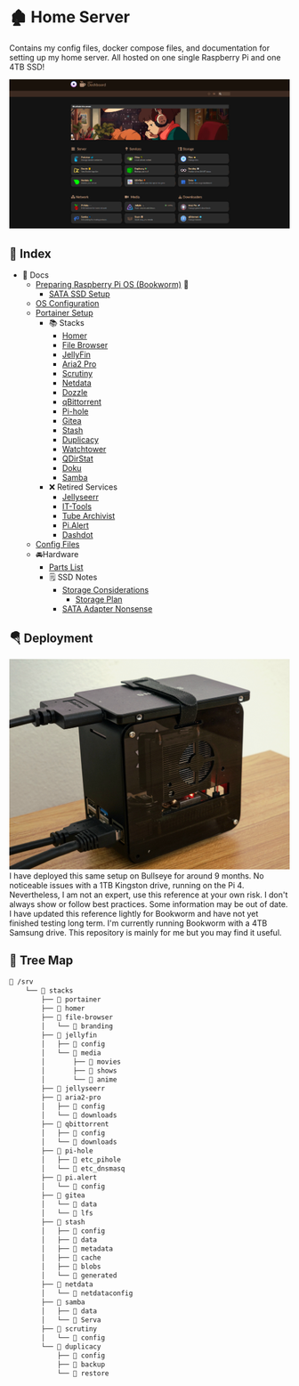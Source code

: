 # **🏚 Home Server**
Contains my config files, docker compose files, and documentation for setting up my home server. All hosted on one single Raspberry Pi and one 4TB SSD!

![preview](docs/assets/homer-preview.png)
## 📃 Index 
<!--ts-->
   * 📔 Docs 
      * [Preparing Raspberry Pi OS (Bookworm)](docs/1_Raspberry%20Pi%20OS%20Image%20Configuration.md) 🐛
        * [SATA SSD Setup](docs/SSD/SATA%20SSD%20Setup.md)
      * [OS Configuration](docs/2_OS%20Configuration.md)
      * [Portainer Setup](docs/3_Portainer%20Setup.md)
        * 📚 Stacks  
          * [Homer](stack/current/homer.yml)
          * [File Browser](stack/current/filebrowser.yml)
          * [JellyFin](stack/current/jellyfin.yml)
          * [Aria2 Pro](stack/current/aria2-pro.yml)
          * [Scrutiny](stack/current/scrutiny.yml)
          * [Netdata](stack/current/netdata.yml) <!-- Needs some work -->
          * [Dozzle](stack/current/dozzle.yml)
          * [qBittorrent](stack/current/qbittorrent.yml)
          * [Pi-hole](stack/current/pi-hole-vanilla.yml)
          * [Gitea](stack/current/gitea.yml)
          * [Stash](stack/current/stash.yml)
          * [Duplicacy](stack/current/duplicacy.yml)
          * [Watchtower](stack/current/watchtower.yml)
          * [QDirStat](stack/current/qdirstat.yml)
          * [Doku](stack/current/doku.yml)
          * [Samba](stack/current/samba.yml) <!-- Needs work -->
        * ❌ Retired Services 
          * [Jellyseerr](stack/retired/jellyseerr.yml) <!-- Want alternative -->
          * [IT-Tools](stack/retired/it-tools.yml) <!-- Don't find myself using it -->
          * [Tube Archivist](stack/retired/tube-archivist.yml) <!-- RAM intensive, Want alternative -->
          * [Pi.Alert](stack/retired/pi.alert.yml) <!-- Want alternative -->
          * [Dashdot](stack/retired/dashdot.yml) <!-- CPU intensive -->
      * [Config Files](root)
      * 🚘Hardware
        * [Parts List](docs/HARDWARE/Parts%20List.md)
        * 🗒 SSD Notes
          * [Storage Considerations](docs/SSD/Storage%20Considerations.md)
              * [Storage Plan](docs/SSD/Storage%20Plan.md)
          * [SATA Adapter Nonsense](docs/SSD/SATA%20Adapter%20Nonsense.md)      
<!--te-->
## 🪂 Deployment
![hardware](/docs/assets/hardware.jpg)
I have deployed this same setup on Bullseye for around 9 months. No noticeable issues with a 1TB Kingston drive, running on the Pi 4. Nevertheless, I am not an expert, use this reference at your own risk. I don't always show or follow best practices. Some information may be out of date. I have updated this reference lightly for Bookworm and have not yet finished testing long term. I'm currently running Bookworm with a 4TB Samsung drive. This repository is mainly for me but you may find it useful.

## 🌴 Tree Map

```text
📁 /srv
    └── 📁 stacks
        ├── 📁 portainer
        ├── 📁 homer
        ├── 📁 file-browser
        │   └── 📁 branding
        ├── 📁 jellyfin
        │   ├── 📁 config
        │   └── 📁 media
        │       ├── 📁 movies
        │       ├── 📁 shows
        │       └── 📁 anime
        ├── 📁 jellyseerr
        ├── 📁 aria2-pro
        │   ├── 📁 config
        │   └── 📁 downloads
        ├── 📁 qbittorrent
        │   ├── 📁 config
        │   └── 📁 downloads
        ├── 📁 pi-hole
        │   ├── 📁 etc_pihole
        │   └── 📁 etc_dnsmasq
        ├── 📁 pi.alert
        │   └── 📁 config
        ├── 📁 gitea
        │   └── 📁 data
        │   └── 📁 lfs
        ├── 📁 stash
        │   ├── 📁 config
        │   ├── 📁 data
        │   ├── 📁 metadata
        │   ├── 📁 cache
        │   ├── 📁 blobs
        │   └── 📁 generated
        ├── 📁 netdata
        │   └── 📁 netdataconfig
        ├── 📁 samba
        │   ├── 📁 data
        │   └── 📁 Serva
        ├── 📁 scrutiny
        │   └── 📁 config
        └── 📁 duplicacy
            ├── 📁 config
            ├── 📁 backup
            └── 📁 restore
```
